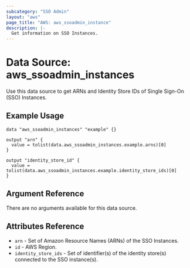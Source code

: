 ```yaml
---
subcategory: "SSO Admin"
layout: "aws"
page_title: "AWS: aws_ssoadmin_instance"
description: |-
  Get information on SSO Instances.
---
```


# Data Source: aws_ssoadmin_instances

Use this data source to get ARNs and Identity Store IDs of Single Sign-On (SSO) Instances.

## Example Usage

```hcl
data "aws_ssoadmin_instances" "example" {}

output "arn" {
  value = tolist(data.aws_ssoadmin_instances.example.arns)[0]
}

output "identity_store_id" {
  value = tolist(data.aws_ssoadmin_instances.example.identity_store_ids)[0]
}
```

## Argument Reference

There are no arguments available for this data source.

## Attributes Reference

* `arn` - Set of Amazon Resource Names (ARNs) of the SSO Instances.
* `id` - AWS Region.
* `identity_store_ids` - Set of identifier(s) of the identity store(s) connected to the SSO instance(s).
